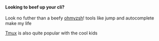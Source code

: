 #### Looking to beef up your cli?

Look no futher than a beefy [ohmyzsh](https://ohmyz.sh/)!
tools like jump and autocomplete make my life

[Tmux](https://github.com/tmux/tmux/wiki) is also quite popular with the cool kids
